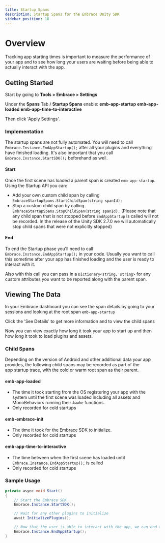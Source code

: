 ```yaml
---
title: Startup Spans
description: Startup Spans for the Embrace Unity SDK
sidebar_position: 18
---
```


# Overview

Tracking app starting times is important to measure the performance of your app and to see how long your users are waiting before being able to actually interact with the app.

## Getting Started

Start by going to **Tools > Embrace > Settings**

Under the **Spans** Tab / **Startup Spans** enable:
**emb-app-startup**
**emb-app-loaded**
**emb-app-time-to-interactive**

Then click 'Apply Settings'.

### Implementation

The startup spans are not fully automated. You will need to call `Embrace.Instance.EndAppStartup();` after all your plugins and everything have finished loading. It's also important that you call `Embrace.Instance.StartSDK();` beforehand as well.

#### Start

Once the first scene has loaded a parent span is created `emb-app-startup`. Using the Startup API you can:
- Add your own custom child span by calling `EmbraceStartupSpans.StartChildSpan(string spanId);`
- Stop a custom child span by calling `EmbraceStartupSpans.StopChildSpan(string spanId);` (Please note that any child span that is not stopped before `EndAppStartup` is called will not be recorded. In the release of the Unity SDK 2.7.0 we will automatically stop child spans that were not explicitly stopped)

#### End

To end the Startup phase you'll need to call `Embrace.Instance.EndAppStartup();` in your code. Usually you want to call this sometime after your app has finished loading and the user is ready to interact with it.

Also with this call you can pass in a `Dictionary<string, string>` for any custom attributes you want to be reported along with the parent span.

## Viewing The Data

In your Embrace dashboard you can see the span details by going to your sessions and looking at the root span `emb-app-startup`

Click the 'See Details' to get more information and to view the child spans

Now you can view exactly how long it took your app to start up and then how long it took to load plugins and assets.

### Child Spans

Depending on the version of Android and other additional data your app provides, the following child spans may be recorded as part of the app startup trace, with the cold or warm root span as their parent.

#### emb-app-loaded

- The time it took starting from the OS registering your app with the system until the first scene was loaded including all assets and MonoBehaviors running their `Awake` functions.
- Only recorded for cold startups

#### emb-embrace-init

- The time it took for the Embrace SDK to initialize.
- Only recorded for cold startups

#### emb-app-time-to-interactive

- The time between when the first scene has loaded until `Embrace.Instance.EndAppStartup();` is called
- Only recorded for cold startups

### Sample Usage

```csharp
private async void Start()
{
    // Start the Embrace SDK
    Embrace.Instance.StartSDK();

    // Wait for any other plugins to initialize
    await InitializePlugins();

    // Now that the user is able to interact with the app, we can end the startup phase
    Embrace.Instance.EndAppStartup();
}
```

